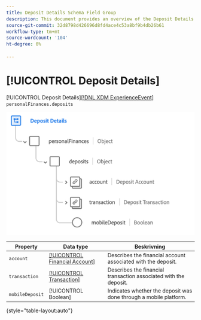 ```yaml
---
title: Deposit Details Schema Field Group
description: This document provides an overview of the Deposit Details schema field group.
source-git-commit: 32d8798d426696d8fd4ace4c53a8bf9b4db26b61
workflow-type: tm+mt
source-wordcount: '104'
ht-degree: 0%

---
```


# [!UICONTROL Deposit Details]

[!UICONTROL Deposit Details][[!DNL XDM ExperienceEvent] ](../../classes/experienceevent.md) `personalFinances.deposits`

![](../../images/field-groups/deposit-details.png)

| Property | Data type | Beskrivning |
| --- | --- | --- |
| `account` | [[!UICONTROL Financial Account]](../../data-types/financial-account.md) | Describes the financial account associated with the deposit. |
| `transaction` | [[!UICONTROL Transaction]](../../data-types/transaction.md) | Describes the financial transaction associated with the deposit. |
| `mobileDeposit` | [!UICONTROL Boolean] | Indicates whether the deposit was done through a mobile platform. |

{style=&quot;table-layout:auto&quot;}

[](https://github.com/adobe/xdm/blob/master/docs/reference/fieldgroups/experience-event/industry-verticals/experienceevent-deposit-details.schema.json)

